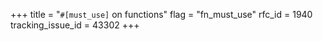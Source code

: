 +++
title = "`#[must_use]` on functions"
flag = "fn_must_use"
rfc_id = 1940
tracking_issue_id = 43302
+++

